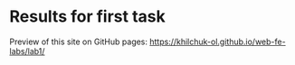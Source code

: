 # Results for first task

Preview of this site on GitHub pages: <https://khilchuk-ol.github.io/web-fe-labs/lab1/>

